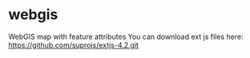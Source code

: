 # webgis
WebGIS map with feature attributes
You can download ext js files here: https://github.com/suprojs/extjs-4.2.git
